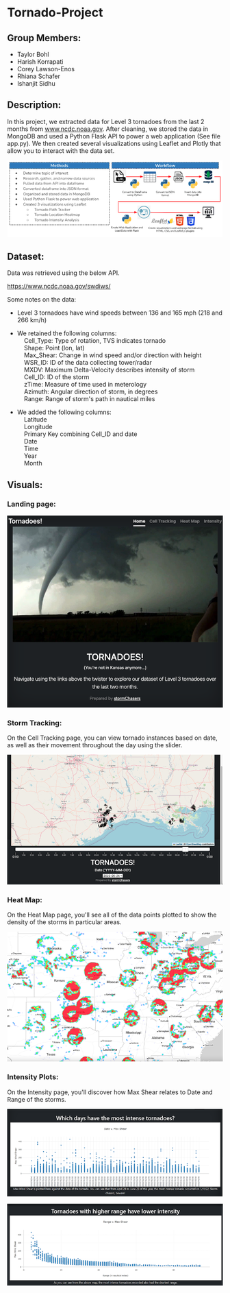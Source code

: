 # Tornado-Project

## Group Members:

- Taylor Bohl
- Harish Korrapati
- Corey Lawson-Enos
- Rhiana Schafer
- Ishanjit Sidhu

## Description:
In this project, we extracted data for Level 3 tornadoes from the last 2 months from www.ncdc.noaa.gov. After cleaning, we stored the data in MongoDB and used a Python Flask API to power a web application (See file app.py). We then created several visualizations using Leaflet and Plotly that allow you to interact with the data set.

![methods](imgs/methods.png)

## Dataset:

Data was retrieved using the below API. 

https://www.ncdc.noaa.gov/swdiws/

Some notes on the data:  
- Level 3 tornadoes have wind speeds between 136 and 165 mph (218 and 266 km/h)
- We retained the following columns:  
&nbsp;&nbsp;&nbsp;&nbsp;Cell_Type: Type of rotation, TVS indicates tornado  
&nbsp;&nbsp;&nbsp;&nbsp;Shape: Point (lon, lat)  
&nbsp;&nbsp;&nbsp;&nbsp;Max_Shear: Change in wind speed and/or direction with height  
&nbsp;&nbsp;&nbsp;&nbsp;WSR_ID: ID of the data collecting tower/radar  
&nbsp;&nbsp;&nbsp;&nbsp;MXDV: Maximum Delta-Velocity describes intensity of storm  
&nbsp;&nbsp;&nbsp;&nbsp;Cell_ID: ID of the storm  
&nbsp;&nbsp;&nbsp;&nbsp;zTime: Measure of time used in meterology  
&nbsp;&nbsp;&nbsp;&nbsp;Azimuth: Angular direction of storm, in degrees  
&nbsp;&nbsp;&nbsp;&nbsp;Range: Range of storm's path in nautical miles  

- We added the following columns:  
&nbsp;&nbsp;&nbsp;&nbsp;Latitude  
&nbsp;&nbsp;&nbsp;&nbsp;Longitude  
&nbsp;&nbsp;&nbsp;&nbsp;Primary Key combining Cell_ID and date  
&nbsp;&nbsp;&nbsp;&nbsp;Date  
&nbsp;&nbsp;&nbsp;&nbsp;Time  
&nbsp;&nbsp;&nbsp;&nbsp;Year  
&nbsp;&nbsp;&nbsp;&nbsp;Month  


## Visuals:

### Landing page:
![homepage](imgs/homepage.png)

### Storm Tracking:
On the Cell Tracking page, you can view tornado instances based on date, as well as their movement throughout the day using the slider.

![tracking](imgs/tracking.png)

### Heat Map:
On the Heat Map page, you'll see all of the data points plotted to show the density of the storms in particular areas.

![heatmap](imgs/heatmap.png)

### Intensity Plots:
On the Intensity page, you'll discover how Max Shear relates to Date and Range of the storms.

![image](imgs/image.png)

![image2](imgs/image2.png)

